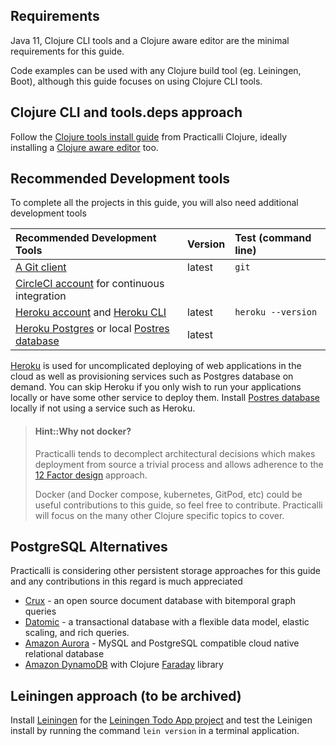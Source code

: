 ## Requirements

Java 11, Clojure CLI tools and a Clojure aware editor are the minimal requirements for this guide.

Code examples can be used with any Clojure build tool (eg. Leiningen, Boot), although this guide focuses on using Clojure CLI tools.


## Clojure CLI and tools.deps approach

Follow the [Clojure tools install guide](http://practicalli.github.io/clojure/clojure-tools/install/) from Practicalli Clojure, ideally installing a [Clojure aware editor](https://practicalli.github.io/clojure/clojure-editors/) too.


## Recommended Development tools

To complete all the projects in this guide, you will also need additional development tools

| Recommended Development Tools                                                                               | Version | Test (command line) |
| :--                                                                                                         | :--     | :--                 |
| [A Git client](http://git-scm.com/)                                                                         | latest  | `git`               |
| [CircleCI account](http://circleci.com) for continuous integration                                          |         |                     |
| [Heroku account](http://heroku.com) and [Heroku CLI](https://devcenter.heroku.com/articles/heroku-cli)      | latest  | `heroku --version`  |
| [Heroku Postgres](https://www.heroku.com/postgres) or local [Postres database](https://www.postgresql.org/) | latest  |                     |

[Heroku](http://heroku.com) is used for uncomplicated deploying of web applications in the cloud as well as provisioning services such as Postgres database on demand.  You can skip Heroku if you only wish to run your applications locally or have some other service to deploy them.  Install [Postres database](https://www.postgresql.org/) locally if not using a service such as Heroku.

> #### Hint::Why not docker?
> Practicalli tends to decomplect architectural decisions which makes deployment from source a trivial process and allows adherence to the [12 Factor design](https://12factor.net/) approach.
>
> Docker (and Docker compose, kubernetes, GitPod, etc) could be useful contributions to this guide, so feel free to contribute.  Practicalli will focus on the many other Clojure specific topics to cover.


## PostgreSQL Alternatives

Practicalli is considering other persistent storage approaches for this guide and any contributions in this regard is much appreciated

* [Crux](https://opencrux.com/) - an open source document database with bitemporal graph queries
* [Datomic](https://www.datomic.com/) - a transactional database with a flexible data model, elastic scaling, and rich queries.
* [Amazon Aurora](https://aws.amazon.com/rds/aurora/) - MySQL and PostgreSQL compatible cloud native relational database
* [Amazon DynamoDB](https://aws.amazon.com/dynamodb/) with Clojure [Faraday](https://github.com/Taoensso/faraday) library


## Leiningen approach (to be archived)

Install [Leiningen](http://leiningen.org/) for the [Leiningen Todo App project](projects/leiningen/todo-app/) and test the Leinigen install by running the command `lein version` in a terminal application.
